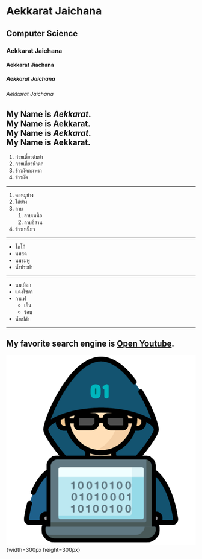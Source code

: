 # Aekkarat Jaichana
## Computer Science
### Aekkarat Jaichana
#### Aekkarat Jiachana
##### Aekkarat Jaichana
###### Aekkarat Jaichana
My Name is *Aekkarat*. <br>
My Name is **Aekkarat**. <br>
My Name is ***Aekkarat***. <br>
My Name is **Aekkarat**. <br>
---
1. ก๋วยเตี๋ยวต้มยำ
2. ก๋วยเตี๋ยวน้ำตก
3. ข้าวผัดกะเพรา
4. ข้าวผัด
---
1. คอหมูย่าง
2. ไก่ย่าง
3. ลาบ
    1. ลาบเหนือ
    2. ลาบอีสาน
4. ข้าวเหนียว
---
- โกโก้
- นมสด
- นมชมพู
- น้ำประปา
---
- นมเผือก
- แดงโซดา
- กาแฟ
    - เย็น
    - ร้อน
- น้ำเปล่า
---
My favorite search engine is [Open Youtube](https://www.youtube.com/).
---
![My idol](kong.png){width=300px height=300px}
